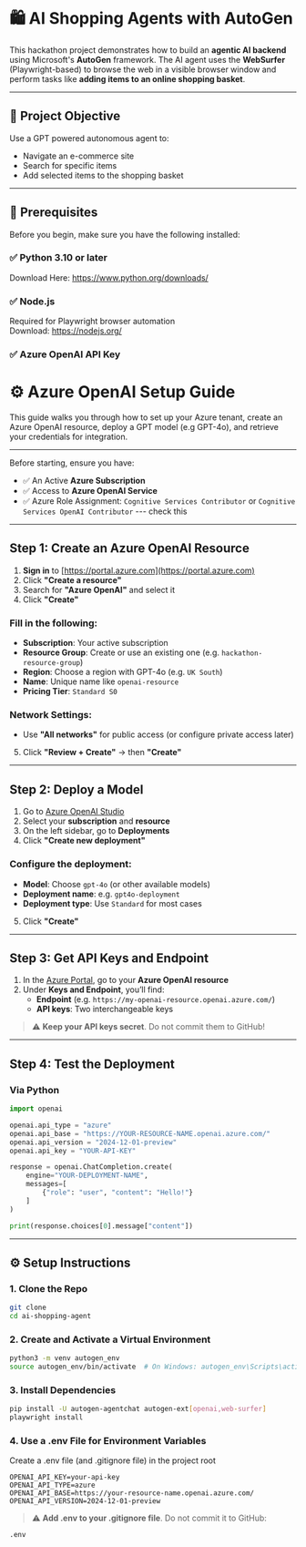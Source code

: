 # 🛍️ AI Shopping Agents with AutoGen

This hackathon project demonstrates how to build an **agentic AI backend** using Microsoft's **AutoGen** framework. The AI agent uses the **WebSurfer** (Playwright-based) to browse the web in a visible browser window and perform tasks like **adding items to an online shopping basket**.

---

## 📌 Project Objective

Use a GPT powered autonomous agent to:
- Navigate an e-commerce site
- Search for specific items
- Add selected items to the shopping basket

---

## 🧰 Prerequisites

Before you begin, make sure you have the following installed:

### ✅ Python 3.10 or later
Download Here: https://www.python.org/downloads/

### ✅ Node.js
Required for Playwright browser automation  
Download: https://nodejs.org/

### ✅ Azure OpenAI API Key

# ⚙️ Azure OpenAI Setup Guide 

This guide walks you through how to set up your Azure tenant, create an Azure OpenAI resource, deploy a GPT model (e.g GPT-4o), and retrieve your credentials for integration.

---

Before starting, ensure you have:

- ✅ An Active **Azure Subscription**
- ✅ Access to **Azure OpenAI Service** 
- ✅ Azure Role Assignment: `Cognitive Services Contributor` or `Cognitive Services OpenAI Contributor` --- check this

---

## Step 1: Create an Azure OpenAI Resource

1. **Sign in** to [https://portal.azure.com](https://portal.azure.com)
2. Click **"Create a resource"**
3. Search for **"Azure OpenAI"** and select it
4. Click **"Create"**

### Fill in the following:

- **Subscription**: Your active subscription  
- **Resource Group**: Create or use an existing one (e.g. `hackathon-resource-group`)  
- **Region**: Choose a region with GPT-4o (e.g. `UK South`)  
- **Name**: Unique name like `openai-resource`  
- **Pricing Tier**: `Standard S0`  

### Network Settings:

- Use **"All networks"** for public access (or configure private access later)

5. Click **"Review + Create"** → then **"Create"**

---

## Step 2: Deploy a Model

1. Go to [Azure OpenAI Studio](https://oai.azure.com/)
2. Select your **subscription** and **resource**
3. On the left sidebar, go to **Deployments**
4. Click **"Create new deployment"**

### Configure the deployment:

- **Model**: Choose `gpt-4o` (or other available models)
- **Deployment name**: e.g. `gpt4o-deployment`
- **Deployment type**: Use `Standard` for most cases

5. Click **"Create"**

---

## Step 3: Get API Keys and Endpoint

1. In the [Azure Portal](https://portal.azure.com), go to your **Azure OpenAI resource**
2. Under **Keys and Endpoint**, you’ll find:
   - **Endpoint** (e.g. `https://my-openai-resource.openai.azure.com/`)
   - **API keys**: Two interchangeable keys

> ⚠️ **Keep your API keys secret**. Do not commit them to GitHub!

---

## Step 4: Test the Deployment

### Via Python

```python
import openai

openai.api_type = "azure"
openai.api_base = "https://YOUR-RESOURCE-NAME.openai.azure.com/"
openai.api_version = "2024-12-01-preview"
openai.api_key = "YOUR-API-KEY"

response = openai.ChatCompletion.create(
    engine="YOUR-DEPLOYMENT-NAME",
    messages=[
        {"role": "user", "content": "Hello!"}
    ]
)

print(response.choices[0].message["content"])
```

---

## ⚙️ Setup Instructions

### 1. Clone the Repo

```bash
git clone 
cd ai-shopping-agent
```

### 2. Create and Activate a Virtual Environment

```bash
python3 -m venv autogen_env
source autogen_env/bin/activate  # On Windows: autogen_env\Scripts\activate
```

### 3. Install Dependencies
```bash
pip install -U autogen-agentchat autogen-ext[openai,web-surfer]
playwright install
```

### 4. Use a .env File for Environment Variables

Create a .env file (and .gitignore file) in the project root

```env
OPENAI_API_KEY=your-api-key
OPENAI_API_TYPE=azure
OPENAI_API_BASE=https://your-resource-name.openai.azure.com/
OPENAI_API_VERSION=2024-12-01-preview
```
> ⚠️ **Add .env to your .gitignore file**. Do not commit it to GitHub:
```bash
.env
```
